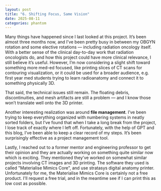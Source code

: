```yaml
---
layout: post
title: "6. Shifting Focus, Same Vision"
date: 2025-08-11
categories: phantom
---
```

Many things have happened since I last looked at this project. It’s been almost three months now, and I’ve been pretty busy in between my OBGYN rotation and some elective rotations — including radiation oncology itself. With a better sense of the clinical day-to-day work that radiation oncologists do, and how this project could have more clinical relevance, I still believe it’s useful. However, I’m now considering a slight shift toward something more med-ed focused, like printing slices of CT scans for contouring visualization, or it could be used for a broader audience, e.g. first year med students trying to learn radioanatomy and connect it to something physically 3D.  

That said, the technical issues still remain. The floating debris, discontinuities, and mesh artifacts are still a problem — and I know those won’t translate well onto the 3D printer.  

Another interesting realization was around **file management**. I’ve been trying to keep everything organized with numbering systems in neatly sorted folders, but I’ve found that when I take a long break from the project, I lose track of exactly where I left off. Fortunately, with the help of GPT and this blog, I’ve been able to keep a clear record of my steps. It’s been surprisingly effective as a project management tool.  

Lastly, I reached out to a former mentor and engineering professor to get their opinion and they are actually working on something quite similar now which is exciting. They mentioned they’ve worked on somewhat similar projects involving CT images and 3D printing. The software they used is called "Materialise Mimics Core", and use stratasys digital anatomy printer. Unfortunately for me, the Materialise Mimics Core is certainly not a free product. I'll request a free trial, and in the meantime see if I can print this as low cost as possible.
